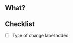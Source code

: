 ## What?
<!---
Describe shortly what is happening in this PR.
Add here any related issues if applies
--->

## Checklist
- [ ] Type of change label added
